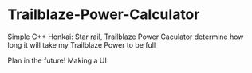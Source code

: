 # Trailblaze-Power-Calculator
Simple C++ Honkai: Star rail, Trailblaze Power Caculator determine how long it will take my Trailblaze Power to be full

Plan in the future!
Making a UI

